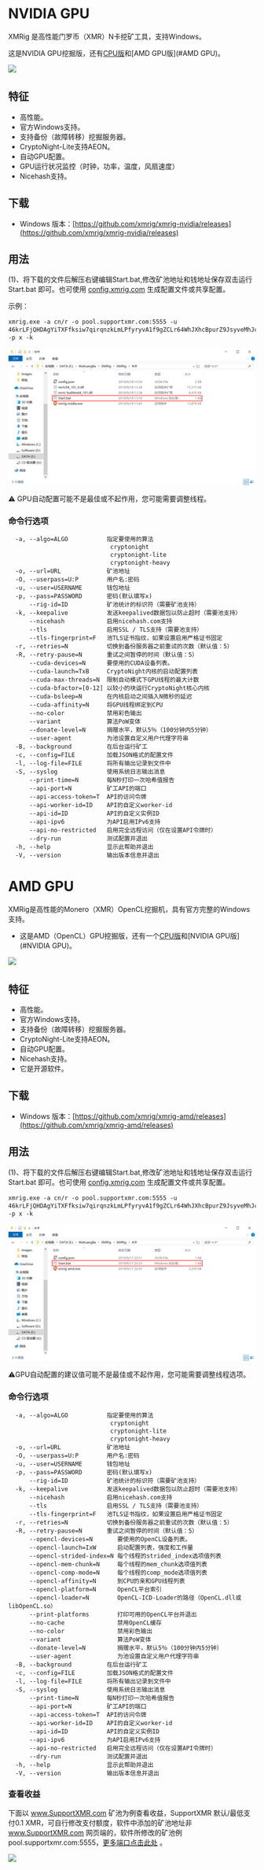 # NVIDIA GPU

XMRig 是高性能门罗币（XMR）N卡挖矿工具，支持Windows。

这是NVIDIA GPU挖掘版，还有[CPU版](https://www.wakuangba.cn/monero/mining/cpu-mining)和[AMD GPU版](#AMD GPU)。

![](https://camo.githubusercontent.com/8daca1246fc9a96d5a0fff0c9ccfa16239986832/68747470733a2f2f692e696d6775722e636f6d2f7752435a33494a2e706e67)



## 特征

- 高性能。
- 官方Windows支持。
- 支持备份（故障转移）挖掘服务器。
- CryptoNight-Lite支持AEON。
- 自动GPU配置。
- GPU运行状况监控（时钟，功率，温度，风扇速度）
- Nicehash支持。

## 下载

- Windows 版本：[https://github.com/xmrig/xmrig-nvidia/releases](https://github.com/xmrig/xmrig-nvidia/releases)



## 用法

 (1)、将下载的文件后解压右键编辑Start.bat,修改矿池地址和钱地址保存双击运行Start.bat 即可。也可使用 [config.xmrig.com](https://config.xmrig.com/nvidia) 生成配置文件或共享配置。

示例：

``````
xmrig.exe -a cn/r -o pool.supportxmr.com:5555 -u 46krLFjQHDAgYiTXFfksiw7qirqnzkLmLPfyryvA1f9gZCLr64WhJXhcBpurZ9JsyveMhJcYPvuasRgvNoxS2Eq7VWmSz5j -p x -k
``````

![](../XMR/images/02030201.png)



⚠️ GPU自动配置可能不是最佳或不起作用，您可能需要调整线程。

### 命令行选项

```
  -a, --algo=ALGO           指定要使用的算法
                             cryptonight
                             cryptonight-lite
                             cryptonight-heavy
  -o, --url=URL             矿池地址
  -O, --userpass=U:P        用户名:密码
  -u, --user=USERNAME       钱包地址
  -p, --pass=PASSWORD       密码(默认填写x)
      --rig-id=ID           矿池统计的标识符（需要矿池支持）
  -k, --keepalive           发送keepalived数据包以防止超时（需要池支持）
      --nicehash            启用nicehash.com支持
      --tls                 启用SSL / TLS支持（需要池支持）
      --tls-fingerprint=F   池TLS证书指纹，如果设置启用严格证书固定
  -r, --retries=N           切换到备份服务器之前重试的次数（默认值：5）
  -R, --retry-pause=N       重试之间暂停的时间（默认值：5）
      --cuda-devices=N      要使用的CUDA设备列表。
      --cuda-launch=TxB     CryptoNight内核的启动配置列表
      --cuda-max-threads=N  限制自动模式下GPU线程的最大计数
      --cuda-bfactor=[0-12] 以较小的块运行CryptoNight核心内核
      --cuda-bsleep=N       在内核启动之间插入N微秒的延迟
      --cuda-affinity=N     将GPU线程绑定到CPU
      --no-color            禁用彩色输出
      --variant             算法PoW变体
      --donate-level=N      捐赠水平，默认5％（100分钟内5分钟）
      --user-agent          为池设置自定义用户代理字符串
  -B, --background          在后台运行矿工
  -c, --config=FILE         加载JSON格式的配置文件
  -l, --log-file=FILE       将所有输出记录到文件中
  -S, --syslog              使用系统日志输出消息
      --print-time=N        每N秒打印一次哈希值报告
      --api-port=N          矿工API的端口
      --api-access-token=T  API的访问令牌
      --api-worker-id=ID    API的自定义worker-id
      --api-id=ID           API的自定义实例ID
      --api-ipv6            为API启用IPv6支持
      --api-no-restricted   启用完全远程访问（仅在设置API令牌时）
      --dry-run             测试配置并退出
  -h, --help                显示此帮助并退出
  -V, --version             输出版本信息并退出
```



# AMD GPU

XMRig是高性能的Monero（XMR）OpenCL挖掘机，具有官方完整的Windows支持。

- 这是AMD（OpenCL）GPU挖掘版，还有一个[CPU版](https://www.wakuangba.cn/monero/mining/cpu-mining)和[NVIDIA GPU版](#NVIDIA GPU)。

![](https://camo.githubusercontent.com/9f9a8b36efa7e8bb8252809aca5a70e63ab61a07/68747470733a2f2f786d7269672e636f6d2f6173736574732f696d672f73637265656e73686f74732f786d7269672d616d642d322e382e362e706e67)



## 特征

- 高性能。
- 官方Windows支持。
- 支持备份（故障转移）挖掘服务器。
- CryptoNight-Lite支持AEON。
- 自动GPU配置。
- Nicehash支持。
- 它是开源软件。

## 下载

- Windows 版本：[https://github.com/xmrig/xmrig-amd/releases](https://github.com/xmrig/xmrig-amd/releases)



## 用法

 (1)、将下载的文件后解压右键编辑Start.bat,修改矿池地址和钱地址保存双击运行Start.bat 即可。也可使用 [config.xmrig.com](https://config.xmrig.com/nvidia) 生成配置文件或共享配置。

``````
xmrig.exe -a cn/r -o pool.supportxmr.com:5555 -u 46krLFjQHDAgYiTXFfksiw7qirqnzkLmLPfyryvA1f9gZCLr64WhJXhcBpurZ9JsyveMhJcYPvuasRgvNoxS2Eq7VWmSz5j -p x -k
``````

![](../XMR/images/02030202.png)

⚠️GPU自动配置的建议值可能不是最佳或不起作用，您可能需要调整线程选项。

### 命令行选项

```
  -a, --algo=ALGO           指定要使用的算法
                             cryptonight
                             cryptonight-lite
                             cryptonight-heavy
  -o, --url=URL             矿池地址
  -O, --userpass=U:P        用户名:密码
  -u, --user=USERNAME       钱包地址
  -p, --pass=PASSWORD       密码(默认填写x)
      --rig-id=ID           矿池统计的标识符（需要矿池支持）
  -k, --keepalive           发送keepalived数据包以防止超时（需要池支持）
      --nicehash            启用nicehash.com支持
      --tls                 启用SSL / TLS支持（需要池支持）
      --tls-fingerprint=F   池TLS证书指纹，如果设置启用严格证书固定
  -r, --retries=N           切换到备份服务器之前重试的次数（默认值：5）
  -R, --retry-pause=N       重试之间暂停的时间（默认值：5）
      --opencl-devices=N       要使用的OpenCL设备列表。
      --opencl-launch=IxW      启动配置列表，强度和工作量
      --opencl-strided-index=N 每个线程的strided_index选项值列表
      --opencl-mem-chunk=N     每个线程的mem_chunk选项值列表
      --opencl-comp-mode=N     每个线程的comp_mode选项值列表
      --opencl-affinity=N      到CPU的亲和GPU线程列表
      --opencl-platform=N      OpenCL平台索引
      --opencl-loader=N        OpenCL-ICD-Loader的路径（OpenCL.dll或libOpenCL.so）
      --print-platforms        打印可用的OpenCL平台并退出
      --no-cache               禁用OpenCL缓存
      --no-color               禁用彩色输出
      --variant                算法PoW变体
      --donate-level=N         捐赠水平，默认5％（100分钟内5分钟）
      --user-agent             为池设置自定义用户代理字符串
  -B, --background          在后台运行矿工
  -c, --config=FILE         加载JSON格式的配置文件
  -l, --log-file=FILE       将所有输出记录到文件中
  -S, --syslog              使用系统日志输出消息
      --print-time=N        每N秒打印一次哈希值报告
      --api-port=N          矿工API的端口
      --api-access-token=T  API的访问令牌
      --api-worker-id=ID    API的自定义worker-id
      --api-id=ID           API的自定义实例ID
      --api-ipv6            为API启用IPv6支持
      --api-no-restricted   启用完全远程访问（仅在设置API令牌时）
      --dry-run             测试配置并退出
  -h, --help                显示此帮助并退出
  -V, --version             输出版本信息并退出
```

### 查看收益

下面以 www.SupportXMR.com 矿池为例查看收益，SupportXMR 默认/最低支付0.1 XMR，可自行修改支付额度，软件中添加的矿池地址非 www.SupportXMR.com 网页端的，软件所修改的矿池例pool.supportxmr.com:5555，[更多端口点击此处](https://www.supportxmr.com/#/help/getting_started)  。

![](E:/Development/GitHub/wakuangba/XMR/images/0303.png)